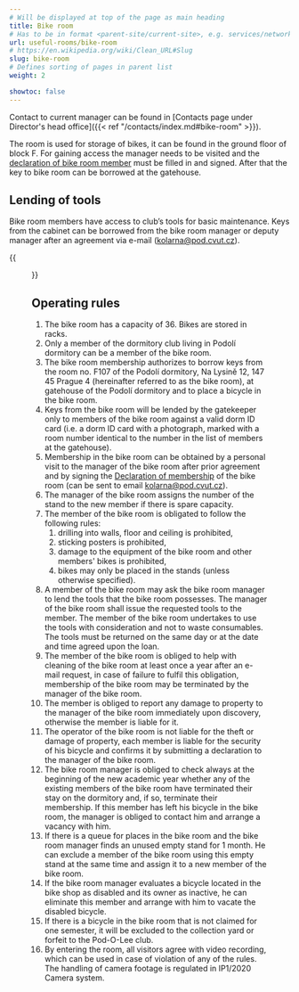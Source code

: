 ```yaml
---
# Will be displayed at top of the page as main heading
title: Bike room
# Has to be in format <parent-site/current-site>, e.g. services/network (notice missing slash at the beginning)
url: useful-rooms/bike-room
# https://en.wikipedia.org/wiki/Clean_URL#Slug
slug: bike-room
# Defines sorting of pages in parent list
weight: 2

showtoc: false
---
```


Contact to current manager can be found in [Contacts page under Director's head office]({{< ref "/contacts/index.md#bike-room" >}}).

The room is used for storage of bikes, it can be found in the ground floor of block F. For gaining access the manager needs to be visited and the [declaration of bike room member](prohlaseni_kolarna.pdf) must be filled in and signed.
After that the key to bike room can be borrowed at the gatehouse.

## Lending of tools

Bike room members have access to club’s tools for basic maintenance. Keys from the cabinet can be borrowed from the bike room manager or deputy manager after an agreement via e-mail (<kolarna@pod.cvut.cz>).

{{<figure src="bike-room.jpg" alt="Bike room">}}

## Operating rules

1. The bike room has a capacity of 36. Bikes are stored in racks.
2. Only a member of the dormitory club living in Podolí dormitory can be a member of the bike room.
3. The bike room membership authorizes to borrow keys from the room no. F107 of the Podolí dormitory, Na Lysině 12, 147 45 Prague 4 (hereinafter referred to as the bike room), at gatehouse of the Podolí dormitory and to place a bicycle in the bike room.
4. Keys from the bike room will be lended by the gatekeeper only to members of the bike room against a valid dorm ID card (i.e. a dorm ID card with a photograph, marked with a room number identical to the number in the list of members at the gatehouse).
5. Membership in the bike room can be obtained by a personal visit to the manager of the bike room after prior agreement and by signing the [Declaration of membership](prohlaseni_kolarna.pdf) of the bike room (can be sent to email <kolarna@pod.cvut.cz>).
6. The manager of the bike room assigns the number of the stand to the new member if there is spare capacity.
7. The member of the bike room is obligated to follow the following rules:
    1. drilling into walls, floor and ceiling is prohibited,
    2. sticking posters is prohibited,
    3. damage to the equipment of the bike room and other members' bikes is prohibited,
    4. bikes may only be placed in the stands (unless otherwise specified).
8. A member of the bike room may ask the bike room manager to lend the tools that the bike room possesses. The manager of the bike room shall issue the requested tools to the member. The member of the bike room undertakes to use the tools with consideration and not to waste consumables. The tools must be returned on the same day or at the date and time agreed upon the loan.
9. The member of the bike room is obliged to help with cleaning of the bike room at least once a year after an e-mail request, in case of failure to fulfil this obligation, membership of the bike room may be terminated by the manager of the bike room.
10. The member is obliged to report any damage to property to the manager of the bike room immediately upon discovery, otherwise the member is liable for it.
11. The operator of the bike room is not liable for the theft or damage of property, each member is liable for the security of his bicycle and confirms it by submitting a declaration to the manager of the bike room.
12. The bike room manager is obliged to check always at the beginning of the new academic year whether any of the existing members of the bike room have terminated their stay on the dormitory and, if so, terminate their membership. If this member has left his bicycle in the bike room, the manager is obliged to contact him and arrange a vacancy with him.
13. If there is a queue for places in the bike room and the bike room manager finds an unused empty stand for 1 month. He can exclude a member of the bike room using this empty stand at the same time and assign it to a new member of the bike room.
14. If the bike room manager evaluates a bicycle located in the bike shop as disabled and its owner as inactive, he can eliminate this member and arrange with him to vacate the disabled bicycle.
15. If there is a bicycle in the bike room that is not claimed for one semester, it will be excluded to the collection yard or forfeit to the Pod-O-Lee club.
16. By entering the room, all visitors agree with video recording, which can be used in case of violation of any of the rules. The handling of camera footage is regulated in IP1/2020 Camera system.
